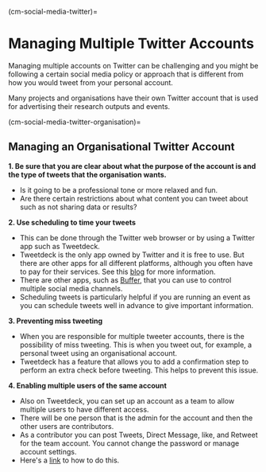 (cm-social-media-twitter)=
# Managing Multiple Twitter Accounts

Managing multiple accounts on Twitter can be challenging and you might be following a certain social media policy or approach that is different from how you would tweet from your personal account.

Many projects and organisations have their own Twitter account that is used for advertising their research outputs and events.

(cm-social-media-twitter-organisation)=
## Managing an Organisational Twitter Account

**1. Be sure that you are clear about what the purpose of the account is and the type of tweets that the organisation wants.**

* Is it going to be a professional tone or more relaxed and fun.
* Are there certain restrictions about what content you can tweet about such as not sharing data or results?

**2. Use scheduling to time your tweets**

* This can be done through the Twitter web browser or by using a Twitter app such as Tweetdeck.
* Tweetdeck is the only app owned by Twitter and it is free to use.
But there are other apps for all different platforms, although you often have to pay for their services.
See this [blog](https://www.reviewgeek.com/52119/the-best-twitter-apps-for-every-platform/) for more information.
* There are other apps, such as [Buffer](https://buffer.com/), that you can use to control multiple social media channels.
* Scheduling tweets is particularly helpful if you are running an event as you can schedule tweets well in advance to give important information.

**3. Preventing miss tweeting**

* When you are responsible for multiple tweeter accounts, there is the possibility of miss tweeting.
This is when you tweet out, for example, a personal tweet using an organisational account.
* Tweetdeck has a feature that allows you to add a confirmation step to perform an extra check before tweeting.
This helps to prevent this issue.

**4. Enabling multiple users of the same account**

* Also on Tweetdeck, you can set up an account as a team to allow multiple users to have different access.
* There will be one person that is the admin for the account and then the other users are contributors.
* As a contributor you can post Tweets, Direct Message, like, and Retweet for the team account.
You cannot change the password or manage account settings.
* Here's a [link](https://help.twitter.com/en/using-twitter/tweetdeck-teams) to how to do this.
